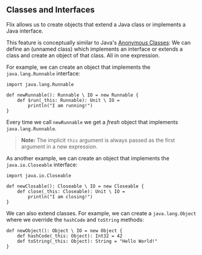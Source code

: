 ## Classes and Interfaces

Flix allows us to create objects that extend a Java class or implements a Java interface.

This feature is conceptually similar to Java's [Anonymous Classes](https://docs.oracle.com/javase/tutorial/java/javaOO/anonymousclasses.html): 
We can define an (unnamed class) which implements an interface or extends a class and create an object of that class. All in one expression. 

For example, we can create an object that implements the `java.lang.Runnable` interface:

```flix
import java.lang.Runnable

def newRunnable(): Runnable \ IO = new Runnable {
    def $run(_this: Runnable): Unit \ IO = 
        println("I am running!")
}
```

Every time we call `newRunnable` we get a *fresh* object that implements `java.lang.Runnable`.

> **Note:** The implicit `this` argument is always passed as the first argument in a new expression.

As another example, we can create an object that implements the `java.io.Closeable` interface:

```flix
import java.io.Closeable

def newClosable(): Closeable \ IO = new Closeable {
    def close(_this: Closeable): Unit \ IO = 
        println("I am closing!")
}
```

We can also extend classes. For example, we can create a
`java.lang.Object` where we override the `hashCode` and `toString` methods:

```flix
def newObject(): Object \ IO = new Object {
    def hashCode(_this: Object): Int32 = 42
    def toString(_this: Object): String = "Hello World!"
}
```
